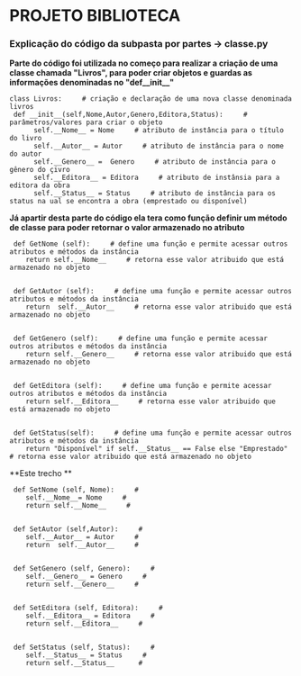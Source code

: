 # PROJETO BIBLIOTECA

### Explicação do código da subpasta por partes -> classe.py



 **Parte do código foi utilizada no começo para realizar a criação de uma classe chamada "Livros", para poder criar objetos e 
guardas as informações denominadas no "def__init__"** <br>

    class Livros:     # criação e declaração de uma nova classe denominada livros
     def __init__(self,Nome,Autor,Genero,Editora,Status):     # parâmetros/valores para criar o objeto
          self.__Nome__ = Nome     # atributo de instância para o título do livro
          self.__Autor__ = Autor     # atributo de instância para o nome do autor
          self.__Genero__ =  Genero     # atributo de instância para o gênero do çivro
          self.__Editora__ = Editora     # atributo de instânsia para a editora da obra
          self.__Status__ = Status     # atributo de instância para os status na ual se encontra a obra (emprestado ou disponível)





**Já apartir desta parte do código ela tera como função definir um método de classe para poder retornar o valor armazenado no atributo** <br> 


     def GetNome (self):     # define uma função e permite acessar outros atributos e métodos da instância 
        return self.__Nome__     # retorna esse valor atribuido que está armazenado no objeto
        
    
     def GetAutor (self):     # define uma função e permite acessar outros atributos e métodos da instância
        return  self.__Autor__     # retorna esse valor atribuido que está armazenado no objeto
        
    
     def GetGenero (self):     # define uma função e permite acessar outros atributos e métodos da instância
        return self.__Genero__     # retorna esse valor atribuido que está armazenado no objeto
        
     
     def GetEditora (self):     # define uma função e permite acessar outros atributos e métodos da instância
        return self.__Editora__     # retorna esse valor atribuido que está armazenado no objeto
        
    
     def GetStatus(self):     # define uma função e permite acessar outros atributos e métodos da instância
        return "Disponível" if self.__Status__ == False else "Emprestado"     # retorna esse valor atribuido que está armazenado no objeto


**Este trecho   **<br>
    
     def SetNome (self, Nome):     #
        self.__Nome__= Nome     #
        return self.__Nome__     #

    
     def SetAutor (self,Autor):     #
        self.__Autor__ = Autor     #
        return  self.__Autor__     #

    
     def SetGenero (self, Genero):     #
        self.__Genero__ = Genero     #
        return self.__Genero__     #

    
     def SetEditora (self, Editora):     #
        self.__Editora__ = Editora     #
        return self.__Editora__     #

    
     def SetStatus (self, Status):     #
        self.__Status__ = Status     #
        return self.__Status__      # 


